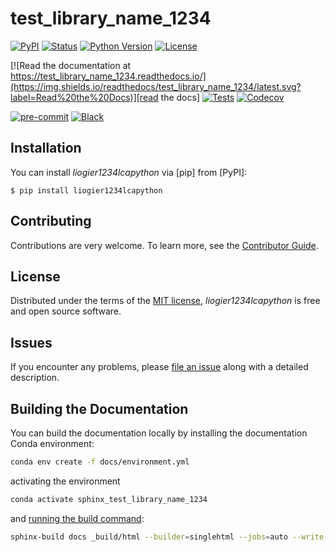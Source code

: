# test_library_name_1234

[![PyPI](https://img.shields.io/pypi/v/test_library_name_1234.svg)][pypi status]
[![Status](https://img.shields.io/pypi/status/test_library_name_1234.svg)][pypi status]
[![Python Version](https://img.shields.io/pypi/pyversions/test_library_name_1234)][pypi status]
[![License](https://img.shields.io/pypi/l/test_library_name_1234)][license]

[![Read the documentation at https://test_library_name_1234.readthedocs.io/](https://img.shields.io/readthedocs/test_library_name_1234/latest.svg?label=Read%20the%20Docs)][read the docs]
[![Tests](https://github.com/Louis-Liogier/test_library_name_1234/actions/workflows/python-test.yml/badge.svg)][tests]
[![Codecov](https://codecov.io/gh/Louis-Liogier/test_library_name_1234/branch/main/graph/badge.svg)][codecov]

[![pre-commit](https://img.shields.io/badge/pre--commit-enabled-brightgreen?logo=pre-commit&logoColor=white)][pre-commit]
[![Black](https://img.shields.io/badge/code%20style-black-000000.svg)][black]

[pypi status]: https://pypi.org/project/test_library_name_1234/
[read the docs]: https://test_library_name_1234.readthedocs.io/
[tests]: https://github.com/Louis-Liogier/test_library_name_1234/actions?workflow=Tests
[codecov]: https://app.codecov.io/gh/Louis-Liogier/test_library_name_1234
[pre-commit]: https://github.com/pre-commit/pre-commit
[black]: https://github.com/psf/black

## Installation

You can install _liogier1234lcapython_ via [pip] from [PyPI]:

```console
$ pip install liogier1234lcapython
```

## Contributing

Contributions are very welcome.
To learn more, see the [Contributor Guide][Contributor Guide].

## License

Distributed under the terms of the [MIT license][License],
_liogier1234lcapython_ is free and open source software.

## Issues

If you encounter any problems,
please [file an issue][Issue Tracker] along with a detailed description.


<!-- github-only -->

[command-line reference]: https://test_library_name_1234.readthedocs.io/en/latest/usage.html
[License]: https://github.com/Louis-Liogier/test_library_name_1234/blob/main/LICENSE
[Contributor Guide]: https://github.com/Louis-Liogier/test_library_name_1234/blob/main/CONTRIBUTING.md
[Issue Tracker]: https://github.com/Louis-Liogier/test_library_name_1234/issues


## Building the Documentation

You can build the documentation locally by installing the documentation Conda environment:

```bash
conda env create -f docs/environment.yml
```

activating the environment

```bash
conda activate sphinx_test_library_name_1234
```

and [running the build command](https://www.sphinx-doc.org/en/master/man/sphinx-build.html#sphinx-build):

```bash
sphinx-build docs _build/html --builder=singlehtml --jobs=auto --write-all; open _build/html/index.html
```